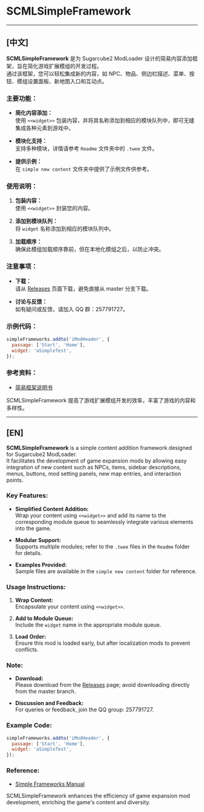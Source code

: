 
# SCMLSimpleFramework

---

## [中文]

**SCMLSimpleFramework** 是为 Sugarcube2 ModLoader 设计的简易内容添加框架，旨在简化游戏扩展模组的开发过程。  
通过该框架，您可以轻松集成新的内容，如 NPC、物品、侧边栏描述、菜单、按钮、模组设置面板、新地图入口和互动点。

### 主要功能：

- **简化内容添加：**  
  使用 `<<widget>>` 包装内容，并将其名称添加到相应的模块队列中，即可无缝集成各种元素到游戏中。
  
- **模块化支持：**  
  支持多种模块，详情请参考 `Readme` 文件夹中的 `.twee` 文件。
  
- **提供示例：**  
  在 `simple new content` 文件夹中提供了示例文件供参考。

### 使用说明：

1. **包装内容：**  
   使用 `<<widget>>` 封装您的内容。
   
2. **添加到模块队列：**  
   将 `widget` 名称添加到相应的模块队列中。
   
3. **加载顺序：**  
   确保此模组加载顺序靠前，但在本地化模组之后，以防止冲突。

### 注意事项：

- **下载：**  
  请从 [Releases](https://github.com/emicoto/SCMLSimpleFramework/releases) 页面下载，避免直接从 master 分支下载。
  
- **讨论与反馈：**  
  如有疑问或反馈，请加入 QQ 群：257791727。

### 示例代码：

```javascript
simpleFrameworks.addto('iModHeader', {
  passage: ['Start', 'Home'],
  widget: 'aSimpleTest',
});
```

### 参考资料：

- [简易框架说明书](https://github.com/emicoto/SCMLSimpleFramework/blob/main/Readme/SimpleFramework_Main.md)

SCMLSimpleFramework 提高了游戏扩展模组开发的效率，丰富了游戏的内容和多样性。

---

## [EN]

**SCMLSimpleFramework** is a simple content addition framework designed for Sugarcube2 ModLoader.  
It facilitates the development of game expansion mods by allowing easy integration of new content such as NPCs, items, sidebar descriptions, menus, buttons, mod setting panels, new map entries, and interaction points.

### Key Features:

- **Simplified Content Addition:**  
  Wrap your content using `<<widget>>` and add its name to the corresponding module queue to seamlessly integrate various elements into the game.
  
- **Modular Support:**  
  Supports multiple modules; refer to the `.twee` files in the `Readme` folder for details.
  
- **Examples Provided:**  
  Sample files are available in the `simple new content` folder for reference.

### Usage Instructions:

1. **Wrap Content:**  
   Encapsulate your content using `<<widget>>`.
   
2. **Add to Module Queue:**  
   Include the `widget` name in the appropriate module queue.
   
3. **Load Order:**  
   Ensure this mod is loaded early, but after localization mods to prevent conflicts.

### Note:

- **Download:**  
  Please download from the [Releases](https://github.com/emicoto/SCMLSimpleFramework/releases) page; avoid downloading directly from the master branch.
  
- **Discussion and Feedback:**  
  For queries or feedback, join the QQ group: 257791727.

### Example Code:

```javascript
simpleFrameworks.addto('iModHeader', {
  passage: ['Start', 'Home'],
  widget: 'aSimpleTest',
});
```

### Reference:

- [Simple Frameworks Manual](https://github.com/emicoto/DOLMods/blob/main/Simple%20Frameworks/README.md)

SCMLSimpleFramework enhances the efficiency of game expansion mod development, enriching the game's content and diversity.
